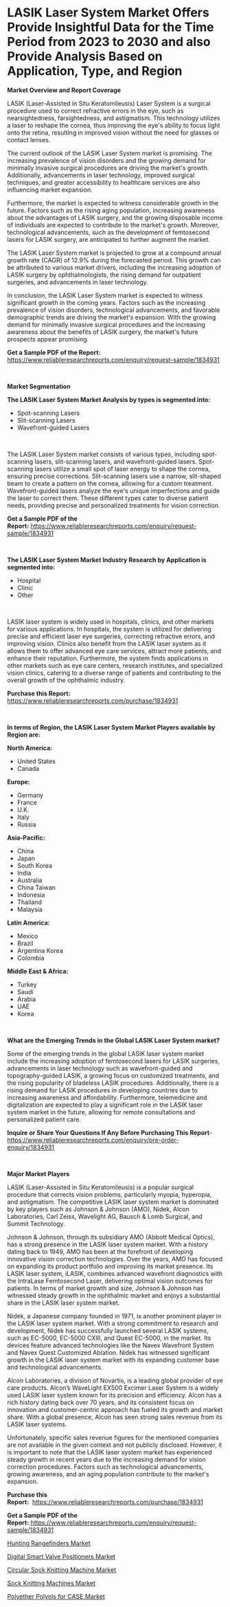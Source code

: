 <p><h1>LASIK Laser System Market Offers Provide Insightful Data for the Time Period from 2023 to 2030 and also Provide Analysis Based on Application, Type, and Region</h1></p><p><strong>Market Overview and Report Coverage</strong></p>
<p><p>LASIK (Laser-Assisted in Situ Keratomileusis) Laser System is a surgical procedure used to correct refractive errors in the eye, such as nearsightedness, farsightedness, and astigmatism. This technology utilizes a laser to reshape the cornea, thus improving the eye's ability to focus light onto the retina, resulting in improved vision without the need for glasses or contact lenses.</p><p>The current outlook of the LASIK Laser System market is promising. The increasing prevalence of vision disorders and the growing demand for minimally invasive surgical procedures are driving the market's growth. Additionally, advancements in laser technology, improved surgical techniques, and greater accessibility to healthcare services are also influencing market expansion.</p><p>Furthermore, the market is expected to witness considerable growth in the future. Factors such as the rising aging population, increasing awareness about the advantages of LASIK surgery, and the growing disposable income of individuals are expected to contribute to the market's growth. Moreover, technological advancements, such as the development of femtosecond lasers for LASIK surgery, are anticipated to further augment the market.</p><p>The LASIK Laser System market is projected to grow at a compound annual growth rate (CAGR) of 12.9% during the forecasted period. This growth can be attributed to various market drivers, including the increasing adoption of LASIK surgery by ophthalmologists, the rising demand for outpatient surgeries, and advancements in laser technology.</p><p>In conclusion, the LASIK Laser System market is expected to witness significant growth in the coming years. Factors such as the increasing prevalence of vision disorders, technological advancements, and favorable demographic trends are driving the market's expansion. With the growing demand for minimally invasive surgical procedures and the increasing awareness about the benefits of LASIK surgery, the market's future prospects appear promising.</p></p>
<p><strong>Get a Sample PDF of the Report:</strong> <a href="https://www.reliableresearchreports.com/enquiry/request-sample/1834931">https://www.reliableresearchreports.com/enquiry/request-sample/1834931</a></p>
<p>&nbsp;</p>
<p><strong>Market Segmentation</strong></p>
<p><strong>The LASIK Laser System Market Analysis by types is segmented into:</strong></p>
<p><ul><li>Spot-scanning Lasers</li><li>Slit-scanning Lasers</li><li>Wavefront-guided Lasers</li></ul></p>
<p>&nbsp;</p>
<p><p>The LASIK Laser System market consists of various types, including spot-scanning lasers, slit-scanning lasers, and wavefront-guided lasers. Spot-scanning lasers utilize a small spot of laser energy to shape the cornea, ensuring precise corrections. Slit-scanning lasers use a narrow, slit-shaped beam to create a pattern on the cornea, allowing for a custom treatment. Wavefront-guided lasers analyze the eye's unique imperfections and guide the laser to correct them. These different types cater to diverse patient needs, providing precise and personalized treatments for vision correction.</p></p>
<p><strong>Get a Sample PDF of the Report:</strong>&nbsp;<a href="https://www.reliableresearchreports.com/enquiry/request-sample/1834931">https://www.reliableresearchreports.com/enquiry/request-sample/1834931</a></p>
<p>&nbsp;</p>
<p><strong>The LASIK Laser System Market Industry Research by Application is segmented into:</strong></p>
<p><ul><li>Hospital</li><li>Clinic</li><li>Other</li></ul></p>
<p>&nbsp;</p>
<p><p>LASIK laser system is widely used in hospitals, clinics, and other markets for various applications. In hospitals, the system is utilized for delivering precise and efficient laser eye surgeries, correcting refractive errors, and improving vision. Clinics also benefit from the LASIK laser system as it allows them to offer advanced eye care services, attract more patients, and enhance their reputation. Furthermore, the system finds applications in other markets such as eye care centers, research institutes, and specialized vision clinics, catering to a diverse range of patients and contributing to the overall growth of the ophthalmic industry.</p></p>
<p><strong>Purchase this Report:</strong>&nbsp; <a href="https://www.reliableresearchreports.com/purchase/1834931">https://www.reliableresearchreports.com/purchase/1834931</a></p>
<p>&nbsp;</p>
<p><strong>In terms of Region, the LASIK Laser System Market Players available by Region are:</strong></p>
<p>
    <p> <strong> North America: </strong>
        <ul>
            <li>United States</li>
            <li>Canada</li>
        </ul>
        </p> 
    <p> <strong> Europe: </strong>
        <ul>
            <li>Germany</li>
            <li>France</li>
            <li>U.K.</li>
            <li>Italy</li>
            <li>Russia</li>
        </ul>
        </p> 
    <p> <strong> Asia-Pacific: </strong>
        <ul>
            <li>China</li>
            <li>Japan</li>
            <li>South Korea</li>
            <li>India</li>
            <li>Australia</li>
            <li>China Taiwan</li>
            <li>Indonesia</li>
            <li>Thailand</li>
            <li>Malaysia</li>
        </ul>
        </p> 
    <p> <strong> Latin America: </strong>
        <ul>
            <li>Mexico</li>
            <li>Brazil</li>
            <li>Argentina Korea</li>
            <li>Colombia</li>
        </ul>
        </p> 
    <p> <strong> Middle East & Africa: </strong>
        <ul>
            <li>Turkey</li>
            <li>Saudi</li>
            <li>Arabia</li>
            <li>UAE</li>
            <li>Korea</li>
        </ul>
    </p>
    </p>
<p>&nbsp;</p>
<p><strong>What are the Emerging Trends in the Global LASIK Laser System market?</strong></p>
<p><p>Some of the emerging trends in the global LASIK laser system market include the increasing adoption of femtosecond lasers for LASIK surgeries, advancements in laser technology such as wavefront-guided and topography-guided LASIK, a growing focus on customized treatments, and the rising popularity of bladeless LASIK procedures. Additionally, there is a rising demand for LASIK procedures in developing countries due to increasing awareness and affordability. Furthermore, telemedicine and digitalization are expected to play a significant role in the LASIK laser system market in the future, allowing for remote consultations and personalized patient care.</p></p>
<p><strong>Inquire or Share Your Questions If Any Before Purchasing This Report</strong>- <a href="https://www.reliableresearchreports.com/enquiry/pre-order-enquiry/1834931">https://www.reliableresearchreports.com/enquiry/pre-order-enquiry/1834931</a></p>
<p>&nbsp;</p>
<p><strong>Major Market Players</strong></p>
<p><p>LASIK (Laser-Assisted in Situ Keratomileusis) is a popular surgical procedure that corrects vision problems, particularly myopia, hyperopia, and astigmatism. The competitive LASIK laser system market is dominated by key players such as Johnson & Johnson (AMO), Nidek, Alcon Laboratories, Carl Zeiss, Wavelight AG, Bausch & Lomb Surgical, and Summit Technology.</p><p>Johnson & Johnson, through its subsidiary AMO (Abbott Medical Optics), has a strong presence in the LASIK laser system market. With a history dating back to 1949, AMO has been at the forefront of developing innovative vision correction technologies. Over the years, AMO has focused on expanding its product portfolio and improving its market presence. Its LASIK laser system, iLASIK, combines advanced wavefront diagnostics with the IntraLase Femtosecond Laser, delivering optimal vision outcomes for patients. In terms of market growth and size, Johnson & Johnson has witnessed steady growth in the ophthalmic market and enjoys a substantial share in the LASIK laser system market.</p><p>Nidek, a Japanese company founded in 1971, is another prominent player in the LASIK laser system market. With a strong commitment to research and development, Nidek has successfully launched several LASIK systems, such as EC-5000, EC-5000 CXIII, and Quest EC-5000, in the market. Its devices feature advanced technologies like the Navex Wavefront System and Navex Quest Customized Ablation. Nidek has witnessed significant growth in the LASIK laser system market with its expanding customer base and technological advancements.</p><p>Alcon Laboratories, a division of Novartis, is a leading global provider of eye care products. Alcon’s WaveLight EX500 Excimer Laser System is a widely used LASIK laser system known for its precision and efficiency. Alcon has a rich history dating back over 70 years, and its consistent focus on innovation and customer-centric approach has fueled its growth and market share. With a global presence, Alcon has seen strong sales revenue from its LASIK laser systems.</p><p>Unfortunately, specific sales revenue figures for the mentioned companies are not available in the given context and not publicly disclosed. However, it is important to note that the LASIK laser system market has experienced steady growth in recent years due to the increasing demand for vision correction procedures. Factors such as technological advancements, growing awareness, and an aging population contribute to the market's expansion.</p></p>
<p><strong>Purchase this Report:</strong>&nbsp;&nbsp;<a href="https://www.reliableresearchreports.com/purchase/1834931">https://www.reliableresearchreports.com/purchase/1834931</a></p>
<p></p>
<p><strong>Get a Sample PDF of the Report:</strong>&nbsp;<a href="https://www.reliableresearchreports.com/enquiry/request-sample/1834931">https://www.reliableresearchreports.com/enquiry/request-sample/1834931</a></p>
<p><p><a href="https://www.linkedin.com/pulse/hunting-rangefinders-market-insights-players-forecast/">Hunting Rangefinders Market</a></p><p><a href="https://medium.com/@twilabailey2000/digital-smart-valve-positioners-market-furnishes-information-on-market-share-market-trends-and-aca776cd08c9">Digital Smart Valve Positioners Market</a></p><p><a href="https://www.linkedin.com/pulse/circular-sock-knitting-machine-market-research-report/">Circular Sock Knitting Machine Market</a></p><p><a href="https://www.linkedin.com/pulse/sock-knitting-machines-market-share-amp-new/">Sock Knitting Machines Market</a></p><p><a href="https://medium.com/@chazmonahan2023/polyether-polyols-for-case-market-share-evolution-and-market-growth-trends-2023-2030-278d149dcdb3">Polyether Polyols for CASE Market</a></p></p>